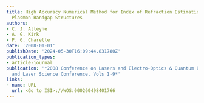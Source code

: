 ```yaml
---
title: High Accuracy Numerical Method for Index of Refraction Estimation with Surface
  Plasmon Bandgap Structures
authors:
- C. J. Alleyne
- A. G. Kirk
- P. G. Charette
date: '2008-01-01'
publishDate: '2024-05-30T16:09:44.831780Z'
publication_types:
- article-journal
publication: '*2008 Conference on Lasers and Electro-Optics & Quantum Electronics
  and Laser Science Conference, Vols 1-9*'
links:
- name: URL
  url: <Go to ISI>://WOS:000260498401766
---
```

